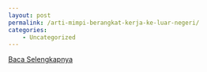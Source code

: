 ```yaml
---
layout: post
permalink: /arti-mimpi-berangkat-kerja-ke-luar-negeri/
categories:
    - Uncategorized
---
```


[Baca Selengkapnya](/05)